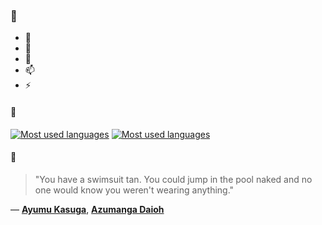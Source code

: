 ### 👋

- 🔭
- 🌱
- 💬
- 📫
- ⚡

#### 🧏

[![Most used languages](https://github-readme-stats-aynah.vercel.app/api/top-langs/?username=aynh&theme=solarized-dark&langs_count=6&layout=compact&hide_title=true)](https://github.com/anuraghazra/github-readme-stats#gh-dark-mode-only)
[![Most used languages](https://github-readme-stats-aynah.vercel.app/api/top-langs/?username=aynh&theme=solarized-light&langs_count=6&layout=compact&hide_title=true)](https://github.com/anuraghazra/github-readme-stats#gh-light-mode-only)

#### 💬

> "You have a swimsuit tan. You could jump in the pool naked and no one would know you weren't wearing anything."

&mdash; [**Ayumu Kasuga**](https://myanimelist.net/character.php?q=Ayumu%20Kasuga&cat=character), [**Azumanga Daioh**](https://myanimelist.net/search/all?q=Azumanga%20Daioh&cat=all)
